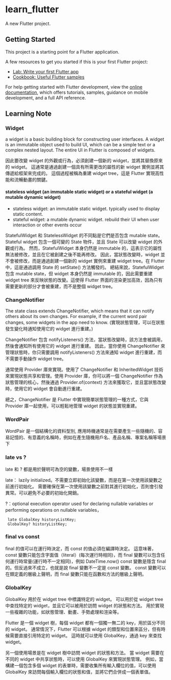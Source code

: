 # learn_flutter

A new Flutter project.

## Getting Started

This project is a starting point for a Flutter application.

A few resources to get you started if this is your first Flutter project:

- [Lab: Write your first Flutter app](https://docs.flutter.dev/get-started/codelab)
- [Cookbook: Useful Flutter samples](https://docs.flutter.dev/cookbook)

For help getting started with Flutter development, view the
[online documentation](https://docs.flutter.dev/), which offers tutorials,
samples, guidance on mobile development, and a full API reference.

## Learning Note

### Widget

a widget is a basic building block for constructing user interfaces.
A widget is an immutable object used to build UI, which can be a simple text or a complex nested layout.
The entire UI in Flutter is composed of widgets.

因此要改變 widget 的外觀或行為，必須創建一個新的 widget，並將其替換原來的 widget。
這通常是通過創建一個具有所需更改的屬性的新 widget 實例並將其傳遞給框架來完成的。
這個過程被稱為重建 widget tree，這是 Flutter 實現高性能和流暢動畫的關鍵。

#### stateless widget (an immutable static widget) or a stateful widget (a mutable dynamic widget)

- stateless widget: an immutable static widget. typically used to display static content.
- stateful widget: a mutable dynamic widget. rebuild their UI when user interaction or other events occur

StatefulWidget 和 StatelessWidget 的不同點是它們是否包含 mutable state。
Stateful widget 包含一個可變的 State 物件，並且 State 可以改變 widget 的外觀或行為。
然而，StatefulWidget 本身仍然是 immutable 的，這表示它的屬性無法被修改，並且在它被創建之後不能再修改。
因此，當狀態改變時，widget 並不會被修改，而是通過創建一個新的 widget 實例來重建 widget tree。在 Flutter 中，這是通過調用 State 的 setState() 方法觸發的。
總結來說，StatefulWidget 包含 mutable state，但 widget 本身仍然是 immutable 的，因此需要重建 widget tree 來反映狀態的改變。這使得 Flutter 界面的渲染更加高效，因為只有需要更新的部分才會被重建，而不是整個 widget tree。

### ChangeNotifier

The state class extends ChangeNotifier, which means that it can notify others about its own changes.
For example, if the current word pair changes, some widgets in the app need to know.
(實現狀態管理，可以在狀態發生變化時通知使用它的 widget 進行重建。)

ChangeNotifier 包含 notifyListeners() 方法，當狀態改變時，該方法會被調用，然後會通知所有使用它的 widget 進行重建。
因此，當你使用 ChangeNotifier 來管理狀態時，你只需要調用 notifyListeners() 方法來通知 widget 進行重建，而不需要手動操作 widget tree。

通常使用 Provider 庫來實現。使用了 ChangeNotifier 和 InheritedWidget 技術來實現狀態共享和管理。使用 Provider 庫，你可以將一個 ChangeNotifier 作為狀態管理的核心，然後通過 Provider.of(context) 方法來獲取它，並且當狀態改變時，使用它的 widget 會自動進行重建。

總之，ChangeNotifier 是 Flutter 中實現簡單狀態管理的一種方式，它與 Provider 庫一起使用，可以輕鬆地管理 widget 的狀態並實現重建。

### WordPair

WordPair 是一個結構化的資料型別, 應用時機通常是在需要產生一些隨機的、容易記憶的、有意義的名稱時，例如在產生隨機用戶名、產品名稱、專案名稱等場景下

### late vs ?

late 和 ? 都是用於聲明可為空的變數，場景使用不一樣

late： lazily initialized。不需要立即初始化該變數，而是在第一次使用該變數之前進行初始化。
需要確保在第一次使用該變數之前對其進行初始化，否則會引發異常。可以避免不必要的初始化開銷。

?：optional execution operator used for declaring nullable variables or performing operations on nullable variables，

```
 late GlobalKey historyListKey;
 GlobalKey? historyListKey;
```

### final vs const

final 的值可以在運行時決定，而 const 的值必須在編譯時決定。
這意味著，const 變數只能包含字面值（literal）(每次運行時相同)，而 final 變數可以包含任何運行時常量(運行時不一定相同)，例如 DateTime.now()
const 變數是隱含 final 的。但反過來不成立，也就是說 final 變數不一定是 const 變數。
const 變數可以在類定義的層級上聲明，而 final 變數只能在函數和方法的層級上聲明。

### GlobalKey

GlobalKey 用於在 widget tree 中標識特定的 widget。
可以用於從 widget tree 中查找特定的 widget，並且它可以被用於訪問 widget 的狀態和方法。
用於實現一些複雜的功能，如狀態管理、動畫、手勢處理和渲染等。

Flutter 是一個 widget 樹，每個 widget 都有一個獨一無二的 key，用於區分不同的 widget。
通常情況下，Flutter 可以根據 widget 的類型和位置來區分，但有時候需要直接引用特定的 widget。
這時就可以使用 GlobalKey，通過 key 來查找 widget。

另一個使用場景是在 widget 樹中訪問 widget 的狀態和方法。
當 widget 需要在不同的 widget 中共享狀態時，可以使用 GlobalKey 來實現狀態管理。
例如，當構建一個包含多個 widget 的表單時，需要收集所有輸入欄位的值，可以使用 GlobalKey 來訪問每個輸入欄位的狀態和值，並將它們合併成一個表單值。
